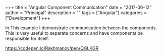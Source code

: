 +++
title = "Angular Component Communication"
date = "2017-06-12"
author = "Principal"
description = ""
tags = ["Angular"]
categories = ["Development"]
+++

In This example I demonstrate communication between the components.
This is very useful to separate concerns and have components be responsible for itself.

https://codepen.io/Rakhmanov/pen/QGLKGR